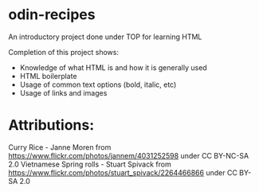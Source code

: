 # odin-recipes
An introductory project done under TOP for learning HTML

Completion of this project shows:
  - Knowledge of what HTML is and how it is generally used
  - HTML boilerplate
  - Usage of common text options (bold, italic, etc)
  - Usage of links and images

# Attributions:
Curry Rice - Janne Moren from https://www.flickr.com/photos/jannem/4031252598 under CC BY-NC-SA 2.0
Vietnamese Spring rolls - Stuart Spivack from https://www.flickr.com/photos/stuart_spivack/2264466866 under CC BY-SA 2.0